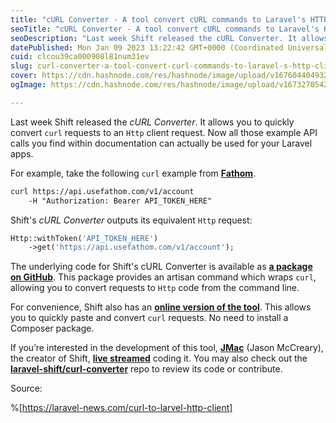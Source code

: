 ```yaml
---
title: "cURL Converter - A tool convert cURL commands to Laravel's HTTP Client"
seoTitle: "cURL Converter - A tool convert cURL commands to Laravel's HTTP Client"
seoDescription: "Last week Shift released the cURL Converter. It allows you to quickly convert curl requests to an Http client request. Now all those example API calls you f"
datePublished: Mon Jan 09 2023 13:22:42 GMT+0000 (Coordinated Universal Time)
cuid: clcou39ca000908l81num31ev
slug: curl-converter-a-tool-convert-curl-commands-to-laravel-s-http-client
cover: https://cdn.hashnode.com/res/hashnode/image/upload/v1676044049329/6d165cf7-6f32-48f6-a077-c183e492127c.jpeg
ogImage: https://cdn.hashnode.com/res/hashnode/image/upload/v1673270542273/b8b3428c-bed0-4995-a74c-bf04b4695a82.jpeg

---
```


Last week Shift released the *cURL Converter*. It allows you to quickly convert `curl` requests to an `Http` client request. Now all those example API calls you find within documentation can actually be used for your Laravel apps.

For example, take the following `curl` example from [**Fathom**](https://usefathom.com/ref/XVJKMT).

```apache
curl https://api.usefathom.com/v1/account
    -H "Authorization: Bearer API_TOKEN_HERE"
```

Shift's *cURL Converter* outputs its equivalent `Http` request:

```php
Http::withToken('API_TOKEN_HERE')
    ->get('https://api.usefathom.com/v1/account');
```

The underlying code for Shift's cURL Converter is available as [**a package on GitHub**](https://github.com/laravel-shift/curl-converter). This package provides an artisan command which wraps `curl`, allowing you to convert requests to `Http` code from the command line.

For convenience, Shift also has an [**online version of the tool**](https://laravelshift.com/convert-curl-to-http). This allows you to quickly paste and convert `curl` requests. No need to install a Composer package.

If you’re interested in the development of this tool, [**JMac**](https://twitter.com/gonedark) (Jason McCreary), the creator of Shift, [**live streamed**](https://www.youtube.com/watch?v=TpbkhR07W1g&list=PLmwAMIdrAmK5rH3SWvokHV8xI_0mauxDL&index=5) coding it. You may also check out the [**laravel-shift/curl-converter**](https://github.com/laravel-shift/curl-converter) repo to review its code or contribute.

Source:

%[https://laravel-news.com/curl-to-larvel-http-client]